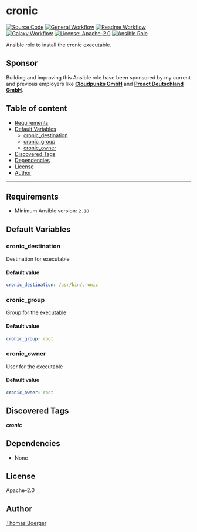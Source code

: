 # cronic

[![Source Code](https://img.shields.io/badge/github-source%20code-blue?logo=github&logoColor=white)](https://github.com/rolehippie/cronic)
[![General Workflow](https://github.com/rolehippie/cronic/actions/workflows/general.yml/badge.svg)](https://github.com/rolehippie/cronic/actions/workflows/general.yml)
[![Readme Workflow](https://github.com/rolehippie/cronic/actions/workflows/docs.yml/badge.svg)](https://github.com/rolehippie/cronic/actions/workflows/docs.yml)
[![Galaxy Workflow](https://github.com/rolehippie/cronic/actions/workflows/galaxy.yml/badge.svg)](https://github.com/rolehippie/cronic/actions/workflows/galaxy.yml)
[![License: Apache-2.0](https://img.shields.io/github/license/rolehippie/cronic)](https://github.com/rolehippie/cronic/blob/master/LICENSE)
[![Ansible Role](https://img.shields.io/badge/role-rolehippie.cronic-blue)](https://galaxy.ansible.com/rolehippie/cronic)

Ansible role to install the cronic executable.

## Sponsor

Building and improving this Ansible role have been sponsored by my current and previous employers like **[Cloudpunks GmbH](https://cloudpunks.de)** and **[Proact Deutschland GmbH](https://www.proact.eu)**.

## Table of content

- [Requirements](#requirements)
- [Default Variables](#default-variables)
  - [cronic_destination](#cronic_destination)
  - [cronic_group](#cronic_group)
  - [cronic_owner](#cronic_owner)
- [Discovered Tags](#discovered-tags)
- [Dependencies](#dependencies)
- [License](#license)
- [Author](#author)

---

## Requirements

- Minimum Ansible version: `2.10`

## Default Variables

### cronic_destination

Destination for executable

#### Default value

```YAML
cronic_destination: /usr/bin/cronic
```

### cronic_group

Group for the executable

#### Default value

```YAML
cronic_group: root
```

### cronic_owner

User for the executable

#### Default value

```YAML
cronic_owner: root
```

## Discovered Tags

**_cronic_**

## Dependencies

- None

## License

Apache-2.0

## Author

[Thomas Boerger](https://github.com/tboerger)
